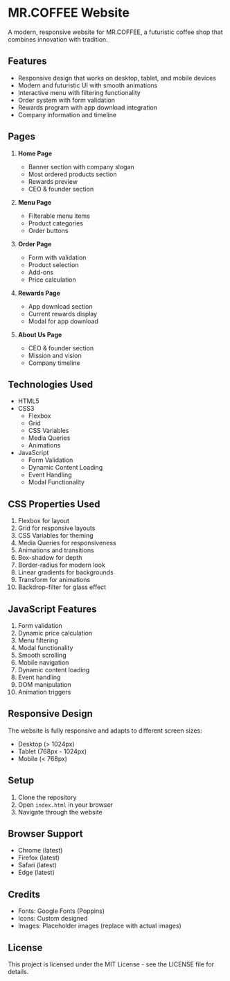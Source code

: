 # MR.COFFEE Website

A modern, responsive website for MR.COFFEE, a futuristic coffee shop that combines innovation with tradition.

## Features

- Responsive design that works on desktop, tablet, and mobile devices
- Modern and futuristic UI with smooth animations
- Interactive menu with filtering functionality
- Order system with form validation
- Rewards program with app download integration
- Company information and timeline

## Pages

1. **Home Page**
   - Banner section with company slogan
   - Most ordered products section
   - Rewards preview
   - CEO & founder section

2. **Menu Page**
   - Filterable menu items
   - Product categories
   - Order buttons

3. **Order Page**
   - Form with validation
   - Product selection
   - Add-ons
   - Price calculation

4. **Rewards Page**
   - App download section
   - Current rewards display
   - Modal for app download

5. **About Us Page**
   - CEO & founder section
   - Mission and vision
   - Company timeline

## Technologies Used

- HTML5
- CSS3
  - Flexbox
  - Grid
  - CSS Variables
  - Media Queries
  - Animations
- JavaScript
  - Form Validation
  - Dynamic Content Loading
  - Event Handling
  - Modal Functionality

## CSS Properties Used

1. Flexbox for layout
2. Grid for responsive layouts
3. CSS Variables for theming
4. Media Queries for responsiveness
5. Animations and transitions
6. Box-shadow for depth
7. Border-radius for modern look
8. Linear gradients for backgrounds
9. Transform for animations
10. Backdrop-filter for glass effect

## JavaScript Features

1. Form validation
2. Dynamic price calculation
3. Menu filtering
4. Modal functionality
5. Smooth scrolling
6. Mobile navigation
7. Dynamic content loading
8. Event handling
9. DOM manipulation
10. Animation triggers

## Responsive Design

The website is fully responsive and adapts to different screen sizes:
- Desktop (> 1024px)
- Tablet (768px - 1024px)
- Mobile (< 768px)

## Setup

1. Clone the repository
2. Open `index.html` in your browser
3. Navigate through the website

## Browser Support

- Chrome (latest)
- Firefox (latest)
- Safari (latest)
- Edge (latest)

## Credits

- Fonts: Google Fonts (Poppins)
- Icons: Custom designed
- Images: Placeholder images (replace with actual images)

## License

This project is licensed under the MIT License - see the LICENSE file for details. 